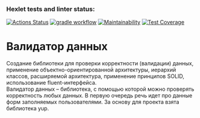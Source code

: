 ### Hexlet tests and linter status:
[![Actions Status](https://github.com/Sabshor/java-project-78/actions/workflows/hexlet-check.yml/badge.svg)](https://github.com/Sabshor/java-project-78/actions)
[![gradle workflow](https://github.com/Sabshor/java-project-78/actions/workflows/gradle.yml/badge.svg)](https://github.com/Sabshor/java-project-78/actions/workflows/gradle.yml)
[![Maintainability](https://api.codeclimate.com/v1/badges/4da5498fc00bc58322dc/maintainability)](https://codeclimate.com/github/Sabshor/java-project-78/maintainability)
[![Test Coverage](https://api.codeclimate.com/v1/badges/4da5498fc00bc58322dc/test_coverage)](https://codeclimate.com/github/Sabshor/java-project-78/test_coverage)


<h1>Валидатор данных</h1>

<div>Создание библиотеки для проверки корректности (валидации) данных, применение объектно-ориентированной архитектуры, иерархий классов, расширяемой архитектура, применение принципов SOLID, использование fluent-интерфейса.</div>

<div>Валидатор данных – библиотека, с помощью которой можно проверять корректность любых данных. В первую очередь речь идет про данные форм заполняемых пользователями. За основу для проекта взята библиотека yup.</div>
